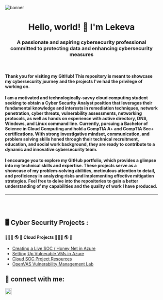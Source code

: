 ![banner](https://i.imgur.com/o05jau2.jpg)
<h1 align="center">Hello, world! 👋 I'm Lekeva </h1>
<h3 align="center">A passionate and aspiring cybersecurity professional committed to protecting data and enhancing cybersecurity measures</h3>
 <br />

#### Thank you for visiting my GitHub! This repository is meant to showcase my cybersecurity journey and the projects I've had the privilege of working on.

#### I am a motivated and technologically-savvy cloud computing student seeking to obtain a Cyber Security Analyst position that leverages their fundamental knowledge and interests in remediation techniques, network penetration, cyber threats, vulnerability assessments, networking protocols, as well as hands on experience with active directory, DNS, Windows, and Linux command line. Currently, pursuing a Bachelor of Science in Cloud Computing and hold a CompTIA A+ and CompTIA Sec+ certifications. With strong investigative mindset, communication, and problem solving skills honed through their technical recruitment, education, and social work background, they are ready to contribute to a dynamic and innovative cybersecurity team.


#### I encourage you to explore my GitHub portfolio, which provides a glimpse into my technical skills and expertise. These projects serve as a showcase of my problem-solving abilities, meticulous attention to detail, and proficiency in analyzing risks and implementing effective mitigation strategies. Feel free to delve into the repositories to gain a better understanding of my capabilities and the quality of work I have produced.



---



 <br />
 <br />


<h2>  🖥️ Cyber Security Projects  :</h2>

<b>👨🏻‍💻 🌎 🔐 Cloud Projects 👨🏻‍💻 🌎 🔐</b>
  - [Creating a Live SOC / Honey Net in Azure](https://github.com/lekevacancer/Cloud-SOC)
  - [Setting Up Vulnerable VMs in Azure](https://github.com/lekevacancer/Azure-Virtual-Machine-Prep)
  - [Cloud SOC Project Resources](https://github.com/lekevacancer/Cloud-SOC-Project-Resources)
  - [OpenVAS Vulnerability Management Lab](https://github.com/lekevacancer/Vulnerability-Management-Lab)
  
  

 
<h2> 📲 connect with me:</h2>
  
[<img align="left" alt="Lekeva | LinkedIn" width="22px" src="https://cdn.jsdelivr.net/npm/simple-icons@v3/icons/linkedin.svg" />][linkedin]

[linkedin]: https://www.linkedin.com/in/lekeva-cancer






